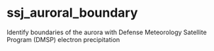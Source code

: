 # ssj_auroral_boundary
Identify boundaries of the aurora with Defense Meteorology Satellite Program (DMSP) electron precipitation
